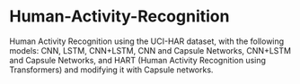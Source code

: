 # Human-Activity-Recognition
Human Activity Recognition using the UCI-HAR dataset, with the following models: CNN, LSTM, CNN+LSTM, CNN and Capsule Networks, CNN+LSTM and Capsule Networks, and HART (Human Activity Recognition using Transformers) and modifying it with Capsule networks.

